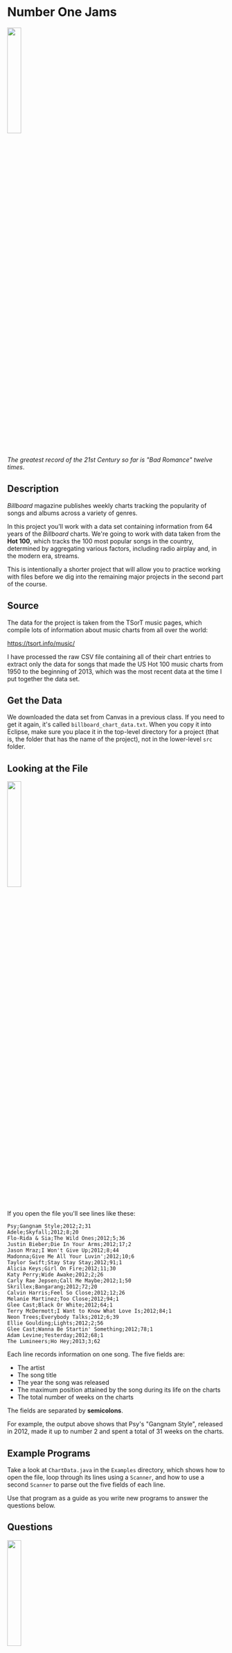 # Number One Jams

<img src="https://upload.wikimedia.org/wikipedia/en/c/cc/Lady_Gaga_-_Bad_Romance.png" width="25%" />

*The greatest record of the 21st Century so far is "Bad Romance" twelve times*.

## Description
*Billboard* magazine publishes weekly charts tracking the popularity of songs and albums across a variety of genres. 

In this project you’ll work with a data set containing information from 64 years of the *Billboard* charts.
We're going to work with data taken from the **Hot 100**, which tracks the 100 most popular songs in the country, determined
by aggregating various factors, including radio airplay and, in the modern era, streams.

This is intentionally a shorter project that will allow you to practice working with files before we dig into the remaining major
projects in the second part of the course.

## Source
The data for the project is taken from the TSorT music pages, which compile lots of information about music charts from all over the world:

https://tsort.info/music/

I have processed the raw CSV file containing all of their chart entries to extract only the data for songs that made the US Hot 100 
music charts from 1950 to the beginning of 2013, which was the most recent data at the time I put together the data set.


## Get the Data

We downloaded the data set from Canvas in a previous class. If you need to get it again, it's called `billboard_chart_data.txt`. When you copy it into
Eclipse, make sure you place it in the top-level directory for a project (that is, the folder that has the name of the project), not in the lower-level `src`
folder.

## Looking at the File

 <img src="https://upload.wikimedia.org/wikipedia/en/a/ad/Gangnam_Style_Official_Cover.png" width="25%" />

If you open the file you'll see lines like these:

```
Psy;Gangnam Style;2012;2;31
Adele;Skyfall;2012;8;20
Flo-Rida & Sia;The Wild Ones;2012;5;36
Justin Bieber;Die In Your Arms;2012;17;2
Jason Mraz;I Won't Give Up;2012;8;44
Madonna;Give Me All Your Luvin';2012;10;6
Taylor Swift;Stay Stay Stay;2012;91;1
Alicia Keys;Girl On Fire;2012;11;30
Katy Perry;Wide Awake;2012;2;26
Carly Rae Jepsen;Call Me Maybe;2012;1;50
Skrillex;Bangarang;2012;72;20
Calvin Harris;Feel So Close;2012;12;26
Melanie Martinez;Too Close;2012;94;1
Glee Cast;Black Or White;2012;64;1
Terry McDermott;I Want to Know What Love Is;2012;84;1
Neon Trees;Everybody Talks;2012;6;39
Ellie Goulding;Lights;2012;2;56
Glee Cast;Wanna Be Startin' Something;2012;78;1
Adam Levine;Yesterday;2012;68;1
The Lumineers;Ho Hey;2013;3;62
```

Each line records information on one song. The five fields are:
- The artist
- The song title
- The year the song was released
- The maximum position attained by the song during its life on the charts
- The total number of weeks on the charts

The fields are separated by **semicolons**.

For example, the output above shows that Psy's "Gangnam Style", released in 2012, made it up to number 2 and spent a total of 31 weeks
on the charts.
 
 
## Example Programs

Take a look at `ChartData.java` in the `Examples` directory, which shows how to open the file, loop through its lines using a `Scanner`, and how to use
a second `Scanner` to parse out the five fields of each line.

Use that program as a guide as you write new programs to answer the questions below.

 
## Questions
<img src="https://upload.wikimedia.org/wikipedia/en/f/f5/Elvis_Presley_LPM-1254_Album_Cover.jpg" width="25%" />

Write Java programs to answer each of the following questions. This project is worth **five** total points, one point per question. You will receive full credit
for a question if your program produces output that gives a satisfactory answer.

1. Which artist has more all-time chart appearances: Prince or Madonna? Tip: Only count appearances as solo artists, so you only need to match songs
by "Prince" and "Madonna".

2. Find and print all of the number one hits by Elvis Presley.

3. Which song spent the greatest total number of weeks on the charts?

4. How many unique artists are in the entire data set? This is not the same as the number of lines in the file, because many artists have had multiple
charting songs. The easiest way to create a set of the unique artists is to use a `HashSet<String>`, which maintains a set of values with no duplicates.
Take a look at [the `HashSet` documentation](https://docs.oracle.com/javase/7/docs/api/java/util/HashSet.html). To create a new `HashSet<String>`,

```
// Create an empty HashSet that can only hold String values
HashSet<String> artists = new HashSet<String>();
```

You can then use the `add` method to put items into `artists` and the `size` method to get the size of the final set at the end of the program.

5. A major change in the charts took place in late 1991, when *Billboard* switched to using Nielsen’s SoundScan 
technology to automatically track radio play of songs. Prior to 1991, song popularity was determined from surveys filled 
out by radio stations. It’s been said that the switch to SoundScan led to popular songs remaining on the charts longer
than the old survey system. Determine if this is empirically true by calculating the average time spent on the charts
for songs released in 1991 or earlier and songs released in 1992 or later.
